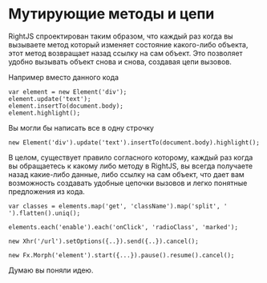# Мутирующие методы и цепи

RightJS спроектирован таким образом, что каждый раз когда вы вызываете
метод который изменяет состояние какого-либо объекта, этот метод возвращает
назад ссылку на сам объект. Это позволяет удобно вызывать объект снова и снова,
создавая цепи вызовов.

Например вместо данного кода

    var element = new Element('div');
    element.update('text');
    element.insertTo(document.body);
    element.highlight();

Вы могли бы написать все в одну строчку

    new Element('div').update('text').insertTo(document.body).highlight();

В целом, существует правило согласного которому, каждый раз когда вы обращаетесь
к какому либо методу в RightJS, вы всегда получаете назад какие-либо данные,
либо ссылку на сам объект, что дает вам возможность создавать удобные
цепочки вызовов и легко понятные предложения из кода.

    var classes = elements.map('get', 'className').map('split', ' ').flatten().uniq();

    elements.each('enable').each('onClick', 'radioClass', 'marked');

    new Xhr('/url').setOptions({..}).send({..}).cancel();

    new Fx.Morph('element').start({...}).pause().resume().cancel();

Думаю вы поняли идею.
